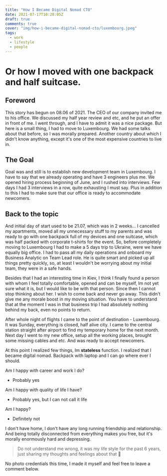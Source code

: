 ```yaml
---
title: "How I Became Digital Nomad CTO"
date: 2021-07-17T10:28:05Z
draft: true
comments: true
cover: "img/how-i-became-digital-nomad-cto/luxembourg.jpeg"
tags:
  - work
  - lifestyle
  - people
---
```


# Or how I moved with one backpack and half suitcase.

## Foreword

This story has begun on 08.06 of 2021. The CEO of our company invited me to his office. 
We discussed my half year review and etc, and he put an offer in front of me. 
I went through, and I have to admit it was a nice package. But here is a small thing, 
I had to move to Luxembourg. We had some talks about that before, so I was morally prepared. 
Another country about which I didn't know anything, except it's 
one of the most expensive countries to live in.

## The Goal

Goal was and still is to establish new development team in Luxembourg. I have to say that we already
operating and have 3 engineers plus me. We opened hiring process beginning of June, and I rushed into 
interviews. Few days I had 3 interviews in a row, quite exhausting I must say. 
Plus in addition to this I had to make sure that our office is ready to accommodate newcomers.

## Back to the topic

And initial day of start used to be 21.07, which was in 2 weeks...
I cancelled my apartments, moved all my unnecessary stuff to my parents and was ready to go with 
one backpack full of my devices and one suitcase, which was half packed with corporate t-shirts for the event. 
So, before completely moving to Luxembourg I had to make a 5 days trip to Ukraine, were we have equally big office.
I had to pass all my daily operations and onboard my Business Analytic on Team Lead role. He is quite smart and 
picked up all things pretty quickly, so, at least I wouldn't be worrying about my initial team, they were in a safe hands. 

Besides that I had an interesting time in Kiev, I think I finally found a person with whom I feel totally 
comfortable, opened and can be myself, Im not yet sure what it is, but I would like to be with that person. Since then I cannot stop thinking about her. I wish to come back and never go away.
This didn't give me any morale boost in my moving situation. You have to understand that at the moment I was 
in that business trip I had absolutely nothing behind my back, even no points to return.

After whole night of flights I came to the point of destination - Luxembourg. It was Sunday, everything is
closed, half alive city. I came to the central station straight after airport to find my temporary home for 
the next month. 
Next day I went to my new office, setup all the working places, brought some missing cables and etc. And was ready to accept newcomers. 

At this point I realized few things, Im **stateless** function. I realized that I became digital nomad. Backpack with laptop and I can go where ever I should. 

Am I happy with career and work I do? 
- Probably yes

Am I happy with quality of life I have? 
- Probably yes, but I can not call it life

Am I happy? 
- Definitely not

I don't have home, I don't have any long running friendship and relationship. And being totally disconnected 
from everything makes you free, but it's morally enormously hard and depressing. 

> Do not understand me wrong, it was my life style for the past 6 years, just sharing my thoughts and feelings about that 🙂

No photo credentials this time, I made it myself and feel free to leave a comment below. 
